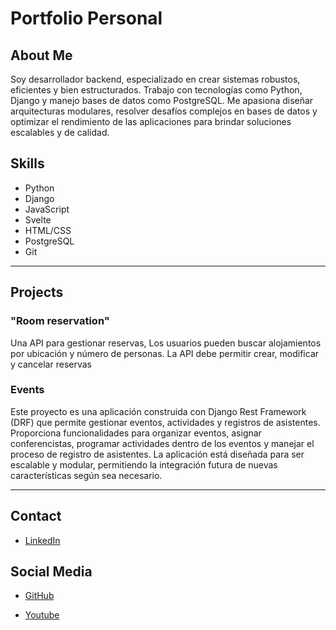 # Portfolio Personal

## About Me

Soy desarrollador backend, especializado en crear sistemas robustos, eficientes y bien estructurados. Trabajo con tecnologías como Python, Django y manejo bases de datos como PostgreSQL. Me apasiona diseñar arquitecturas modulares, resolver desafíos complejos en bases de datos y optimizar el rendimiento de las aplicaciones para brindar soluciones escalables y de calidad.

## Skills

- Python
- Django
- JavaScript
- Svelte
- HTML/CSS
- PostgreSQL
- Git

---

## Projects

### "Room reservation"

Una API para gestionar reservas, Los usuarios pueden buscar alojamientos por ubicación y número de personas. La API debe permitir crear, modificar y cancelar reservas

### Events

Este proyecto es una aplicación construida con Django Rest Framework (DRF) que permite gestionar eventos, actividades y registros de asistentes. Proporciona funcionalidades para organizar eventos, asignar conferencistas, programar actividades dentro de los eventos y manejar el proceso de registro de asistentes. La aplicación está diseñada para ser escalable y modular, permitiendo la integración futura de nuevas características según sea necesario.

---

## Contact

- [LinkedIn](https://www.linkedin.com/in/carjuancara)

## Social Media

- [GitHub](https://github.com/carjuancara)

- [Youtube](https://www.youtube.com/channel/back-code)

